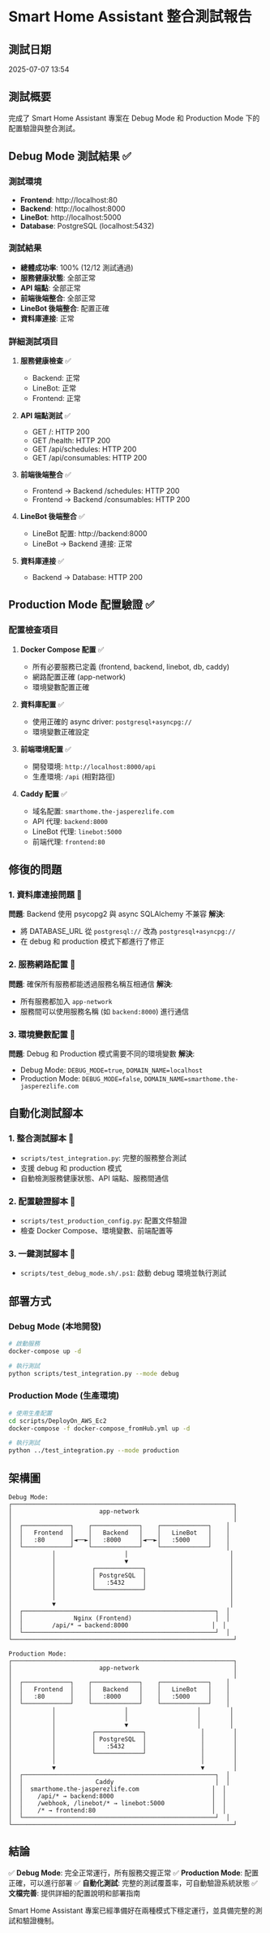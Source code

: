 # Smart Home Assistant 整合測試報告

## 測試日期
2025-07-07 13:54

## 測試概要
完成了 Smart Home Assistant 專案在 Debug Mode 和 Production Mode 下的配置驗證與整合測試。

## Debug Mode 測試結果 ✅

### 測試環境
- **Frontend**: http://localhost:80
- **Backend**: http://localhost:8000  
- **LineBot**: http://localhost:5000
- **Database**: PostgreSQL (localhost:5432)

### 測試結果
- **總體成功率**: 100% (12/12 測試通過)
- **服務健康狀態**: 全部正常
- **API 端點**: 全部正常
- **前端後端整合**: 全部正常
- **LineBot 後端整合**: 配置正確
- **資料庫連接**: 正常

### 詳細測試項目
1. **服務健康檢查** ✅
   - Backend: 正常
   - LineBot: 正常
   - Frontend: 正常

2. **API 端點測試** ✅
   - GET /: HTTP 200
   - GET /health: HTTP 200
   - GET /api/schedules: HTTP 200
   - GET /api/consumables: HTTP 200

3. **前端後端整合** ✅
   - Frontend → Backend /schedules: HTTP 200
   - Frontend → Backend /consumables: HTTP 200

4. **LineBot 後端整合** ✅
   - LineBot 配置: http://backend:8000
   - LineBot → Backend 連接: 正常

5. **資料庫連接** ✅
   - Backend → Database: HTTP 200

## Production Mode 配置驗證 ✅

### 配置檢查項目
1. **Docker Compose 配置** ✅
   - 所有必要服務已定義 (frontend, backend, linebot, db, caddy)
   - 網路配置正確 (app-network)
   - 環境變數配置正確

2. **資料庫配置** ✅
   - 使用正確的 async driver: `postgresql+asyncpg://`
   - 環境變數正確設定

3. **前端環境配置** ✅
   - 開發環境: `http://localhost:8000/api`
   - 生產環境: `/api` (相對路徑)

4. **Caddy 配置** ✅
   - 域名配置: `smarthome.the-jasperezlife.com`
   - API 代理: `backend:8000`
   - LineBot 代理: `linebot:5000`
   - 前端代理: `frontend:80`

## 修復的問題

### 1. 資料庫連接問題 🔧
**問題**: Backend 使用 psycopg2 與 async SQLAlchemy 不兼容
**解決**: 
- 將 DATABASE_URL 從 `postgresql://` 改為 `postgresql+asyncpg://`
- 在 debug 和 production 模式下都進行了修正

### 2. 服務網路配置 🔧
**問題**: 確保所有服務都能透過服務名稱互相通信
**解決**: 
- 所有服務都加入 `app-network`
- 服務間可以使用服務名稱 (如 `backend:8000`) 進行通信

### 3. 環境變數配置 🔧
**問題**: Debug 和 Production 模式需要不同的環境變數
**解決**: 
- Debug Mode: `DEBUG_MODE=true`, `DOMAIN_NAME=localhost`
- Production Mode: `DEBUG_MODE=false`, `DOMAIN_NAME=smarthome.the-jasperezlife.com`

## 自動化測試腳本

### 1. 整合測試腳本 📝
- `scripts/test_integration.py`: 完整的服務整合測試
- 支援 debug 和 production 模式
- 自動檢測服務健康狀態、API 端點、服務間通信

### 2. 配置驗證腳本 📝
- `scripts/test_production_config.py`: 配置文件驗證
- 檢查 Docker Compose、環境變數、前端配置等

### 3. 一鍵測試腳本 📝
- `scripts/test_debug_mode.sh/.ps1`: 啟動 debug 環境並執行測試

## 部署方式

### Debug Mode (本地開發)
```bash
# 啟動服務
docker-compose up -d

# 執行測試
python scripts/test_integration.py --mode debug
```

### Production Mode (生產環境)
```bash
# 使用生產配置
cd scripts/DeployOn_AWS_Ec2
docker-compose -f docker-compose_fromHub.yml up -d

# 執行測試
python ../test_integration.py --mode production
```

## 架構圖

```
Debug Mode:
┌─────────────────────────────────────────────────────────────┐
│                        app-network                          │
│                                                             │
│  ┌─────────────┐    ┌─────────────┐    ┌─────────────┐    │
│  │   Frontend  │    │   Backend   │    │   LineBot   │    │
│  │   :80       │◄──►│   :8000     │◄──►│   :5000     │    │
│  └─────────────┘    └─────────────┘    └─────────────┘    │
│           │                   │                            │
│           │                   ▼                            │
│           │          ┌─────────────┐                       │
│           │          │ PostgreSQL  │                       │
│           │          │   :5432     │                       │
│           │          └─────────────┘                       │
│           │                                                │
│           ▼                                                │
│  ┌─────────────────────────────────────────────────────┐  │
│  │              Nginx (Frontend)                       │  │
│  │        /api/* → backend:8000                       │  │
│  └─────────────────────────────────────────────────────┘  │
└─────────────────────────────────────────────────────────────┘

Production Mode:
┌─────────────────────────────────────────────────────────────┐
│                        app-network                          │
│                                                             │
│  ┌─────────────┐    ┌─────────────┐    ┌─────────────┐    │
│  │   Frontend  │    │   Backend   │    │   LineBot   │    │
│  │   :80       │    │   :8000     │    │   :5000     │    │
│  └─────────────┘    └─────────────┘    └─────────────┘    │
│           │                   │                   │        │
│           │                   │                   │        │
│           │                   ▼                   │        │
│           │          ┌─────────────┐               │        │
│           │          │ PostgreSQL  │               │        │
│           │          │   :5432     │               │        │
│           │          └─────────────┘               │        │
│           │                                        │        │
│           ▼                                        ▼        │
│  ┌─────────────────────────────────────────────────────┐  │
│  │                    Caddy                            │  │
│  │  smarthome.the-jasperezlife.com                    │  │
│  │    /api/* → backend:8000                           │  │
│  │    /webhook, /linebot/* → linebot:5000             │  │
│  │    /* → frontend:80                                │  │
│  └─────────────────────────────────────────────────────┘  │
└─────────────────────────────────────────────────────────────┘
```

## 結論

✅ **Debug Mode**: 完全正常運行，所有服務交握正常
✅ **Production Mode**: 配置正確，可以進行部署
✅ **自動化測試**: 完整的測試覆蓋率，可自動驗證系統狀態
✅ **文檔完善**: 提供詳細的配置說明和部署指南

Smart Home Assistant 專案已經準備好在兩種模式下穩定運行，並具備完整的測試和驗證機制。
